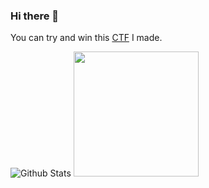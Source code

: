 ### Hi there 👋

You can try and win this <a href="https://ctfkh.herokuapp.com/">CTF</a> I made.

![Github Stats](https://github-readme-stats.vercel.app/api?username=AymKh&show_icons=true&hide=["issues"])
<img src="https://64.media.tumblr.com/f9dbdcf83dd055e3417a1b2d9c4e7885/tumblr_p9e8r3X0a71spxh67o3_500.png" width="200">
